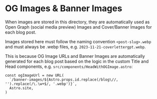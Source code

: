 # OG Images & Banner Images

When images are stored in this directory, they are automatically used as Open Graph (social media preview) Images and Cover/Banner Images for each blog post.

Images stored here must follow the naming convention `<post-slug>.webp` and must always be .webp files, e.g. `2023-11-21-coverlettergpt.webp`.

This is because OG Image URLs and Banner Images are automatically generated for each blog post based on the logic in the custom Title and Head components, e.g. `src/components/HeadWithOGImage.astro`:

```tsx
const ogImageUrl = new URL(
  `/banner-images/${Astro.props.id.replace(/blog\//, '').replace(/\.\w+$/, '.webp')}`,
  Astro.site,
)
```